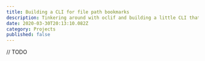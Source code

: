 ```yaml
---
title: Building a CLI for file path bookmarks
description: Tinkering around with oclif and building a little CLI that I published to npm
date: 2020-03-30T20:13:10.082Z
category: Projects
published: false
---
```

// TODO
